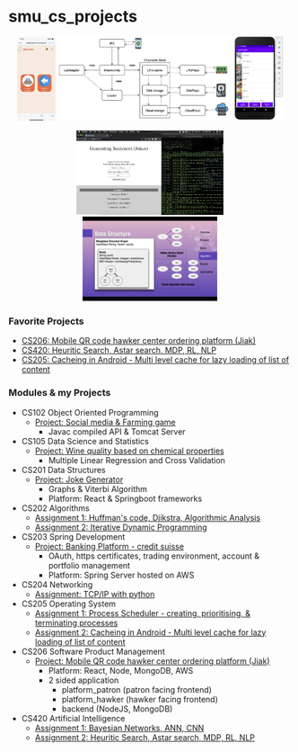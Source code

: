 # smu_cs_projects

<p align="center">
  <img src="./206_software_product_management/platform_patron/pictures/IMG_1651.PNG" height="150" title="cs_project">
  <img src="./205_operating_systems/assignment_3/pictures/architecture.png" height="150" title="cs_project">
  <img src="./205_operating_systems/assignment_3/pictures/phone.png" height="150" title="cs_project">
</p>
<p align="center">
  <img src="./201_data_structures/final_project/pictures/interface.png" height="150" title="cs_project">
  <img src="./201_data_structures/final_project/pictures/structure.png" height="150" title="cs_project">
</p>

### Favorite Projects
- [CS206: Mobile QR code hawker center ordering platform (Jiak)](./206_software_product_management/platform_patron)
- [CS420: Heuritic Search, Astar search, MDP, RL, NLP](./420_artificial_intelligence/code_assignment_2)
- [CS205: Cacheing in Android - Multi level cache for lazy loading of list of content](./205_operating_systems/assignment_3)

### Modules & my Projects
- CS102 Object Oriented Programming
  - [Project: Social media & Farming game](./102_oop/final_project)
    - Javac compiled API & Tomcat Server
- CS105 Data Science and Statistics
  - [Project: Wine quality based on chemical properties](./105_data_science/wine-quality-jupyter)
    - Multiple Linear Regression and Cross Validation
- CS201 Data Structures
  - [Project: Joke Generator](./201_data_structures/final_project)
    - Graphs & Viterbi Algorithm
    - Platform: React & Springboot frameworks
- CS202 Algorithms
  - [Assignment 1: Huffman's code, Djikstra, Algorithmic Analysis](./202_algorithms/assignment_1)
  - [Assignment 2: Iterative Dynamic Programming](./202_algorithms/assignment_2)
- CS203 Spring Development
  - [Project: Banking Platform - credit suisse](./203_spring_development/final_project)
    - OAuth, https certificates, trading environment, account & portfolio management
    - Platform: Spring Server hosted on AWS
- CS204 Networking
  - [Assignment: TCP/IP with python](./204_networking/assignment_01339300)
- CS205 Operating System
  - [Assignment 1: Process Scheduler - creating, prioritising, & terminating processes](./205_operating_systems/assignment_1)
  - [Assignment 2: Cacheing in Android - Multi level cache for lazy loading of list of content](./205_operating_systems/assignment_3)
- CS206 Software Product Management
  - [Project: Mobile QR code hawker center ordering platform (Jiak)](./206_software_product_management/platform_patron)
    - Platform: React, Node, MongoDB, AWS
    - 2 sided application
      - platform_patron (patron facing frontend)
      - platform_hawker (hawker facing frontend)
      - backend (NodeJS, MongoDB)
- CS420 Artificial Intelligence
  - [Assignment 1: Bayesian Networks, ANN, CNN](./420_artificial_intelligence/assignment_1.pdf)
  - [Assignment 2: Heuritic Search, Astar search, MDP, RL, NLP](./420_artificial_intelligence/code_assignment_2)


